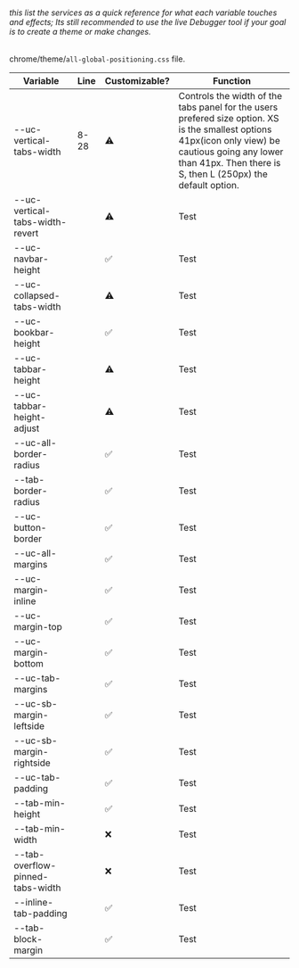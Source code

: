 ###### this list the services as a quick reference for what each variable touches and effects; Its still recommended to use the live Debugger tool if your goal is to create a theme or make changes.


chrome/theme/`all-global-positioning.css` file.

| Variable                         | Line | Customizable? | Function            |
|----------------------------------|------|---------------|---------------------|
| --uc-vertical-tabs-width         | 8-28 | ⚠️ | Controls the width of the tabs panel for the users prefered size option. XS is                                                     the smallest options 41px(icon only view) be cautious going any lower than 41px.                                                   Then there is S, then L (250px) the default option. |
| --uc-vertical-tabs-width-revert  |      | ⚠️ | Test                          |
| --uc-navbar-height               |      | ✅ | Test                          |
| --uc-collapsed-tabs-width        |      | ⚠️ | Test                          |
| --uc-bookbar-height              |      | ✅ | Test                          |
| --uc-tabbar-height               |      | ⚠️ | Test                          |
| --uc-tabbar-height-adjust        |      | ⚠️ | Test                          |
| --uc-all-border-radius           |      | ✅ | Test                          |
| --tab-border-radius              |      | ✅ | Test                          |
| --uc-button-border               |      | ✅ | Test                          |
| --uc-all-margins                 |      | ✅ | Test                          |
| --uc-margin-inline               |      | ✅ | Test                          |
| --uc-margin-top                  |      | ✅ | Test                          |
| --uc-margin-bottom               |      | ✅ | Test                          |
| --uc-tab-margins                 |      | ✅ | Test                          |
| --uc-sb-margin-leftside          |      | ✅ | Test                          |
| --uc-sb-margin-rightside         |      | ✅ | Test                          |
| --uc-tab-padding                 |      | ✅ | Test                          |
| --tab-min-height                 |      | ✅ | Test                          |
| --tab-min-width                  |      | ❌ | Test                          |
| --tab-overflow-pinned-tabs-width |      | ❌ | Test                          |
| --inline-tab-padding             |      | ✅ | Test                          |
| --tab-block-margin               |      | ✅ | Test                          |
